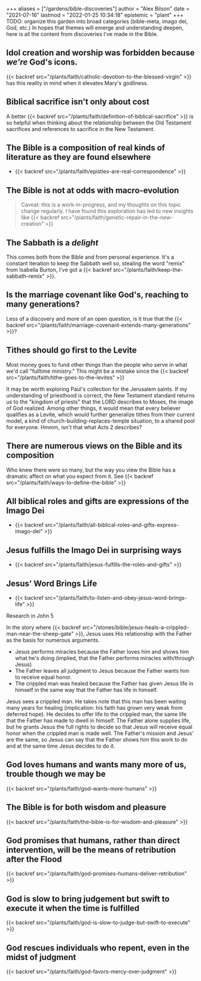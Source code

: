 +++
aliases = ["/gardens/bible-discoveries"]
author = "Alex Bilson"
date = "2021-07-16"
lastmod = "2022-01-25 10:34:18"
epistemic = "plant"
+++
TODO: organize this garden into broad categories (bible-meta, imago dei, God, etc.)
In hopes that themes will emerge and understanding deepen, here is all the content from discoveries I've made in the Bible.

## Idol creation and worship was forbidden because _we're_ God's icons.

{{< backref src="/plants/faith/catholic-devotion-to-the-blessed-virgin" >}} has this reality in mind when it elevates Mary's godliness.

## Biblical sacrifice isn't only about cost

A better {{< backref src="/plants/faith/definition-of-biblical-sacrifice" >}} is so helpful when thinking about the relationship between the Old Testament sacrifices and references to sacrifice in the New Testament.

## The Bible is a composition of real kinds of literature as they are found elsewhere

- {{< backref src="/plants/faith/epistles-are-real-correspondence" >}}

## The Bible is not at odds with macro-evolution

> Caveat: this is a work-in-progress, and my thoughts on this topic change regularly. I have found this exploration has led to new insights like {{< backref src="/plants/faith/genetic-repair-in-the-new-creation" >}}

## The Sabbath is a _delight_

This comes both from the Bible and from personal experience. It's a constant iteration to keep the Sabbath well so, stealing the word "remix" from Isabella Burton, I've got a {{< backref src="/plants/faith/keep-the-sabbath-remix" >}}.

## Is the marriage covenant like God's, reaching to many generations?

Less of a discovery and more of an open question, is it true that the {{< backref src="/plants/faith/marriage-covenant-extends-many-generations" >}}?

## Tithes should go first to the Levite

Most money goes to fund other things than the people who serve in what we'd call "fulltime ministry." This might be a mistake since the {{< backref src="/plants/faith/tithe-goes-to-the-levites" >}}

It may be worth exploring Paul's collection for the Jerusalem saints. If my understanding of priesthood is correct, the New Testament standard returns us to the "kingdom of priests" that the LORD describes to Moses, the image of God realized. Among other things, it would mean that every believer qualifies as a Levite, which would further generalize tithes from their current model, a kind of church-building-replaces-temple situation, to a shared pool for everyone. Hmmm, isn't that what Acts 2 describes?

## There are numerous views on the Bible and its composition

Who knew there were so many, but the way you view the Bible has a dramatic affect on what you expect from it. See {{< backref src="/plants/faith/ways-to-define-the-bible" >}}

## All biblical roles and gifts are expressions of the Imago Dei

- {{< backref src="/plants/faith/all-biblical-roles-and-gifts-express-imago-dei" >}}

## Jesus fulfills the Imago Dei in surprising ways

- {{< backref src="/plants/faith/jesus-fulfills-the-roles-and-gifts" >}}

## Jesus' Word Brings Life

- {{< backref src="/plants/faith/to-listen-and-obey-jesus-word-brings-life" >}}

 Research in John 5

In the story where {{< backref src="/stones/bible/jesus-heals-a-crippled-man-near-the-sheep-gate" >}}, Jesus uses His relationship with the Father as the basis for numerous arguments.

- Jesus performs miracles because the Father loves him and shows him what he's doing (implied, that the Father performs miracles with/through Jesus)
- The Father leaves all judgment to Jesus because the Father wants him to receive equal honor.
- The crippled man was healed because the Father has given Jesus life in himself in the same way that the Father has life in himself.

Jesus sees a crippled man. He takes note that this man has been waiting many years for healing (implication: his faith has grown very weak from deferred hope). He decides to offer life to the crippled man, the same life that the Father has made to dwell in himself. The Father alone supplies life, but he grants Jesus the full rights to decide so that Jesus will receive equal honor when the crippled man is made well. The Father's mission and Jesus' are the same, so Jesus can say that the Father shows him this work to do and at the same time Jesus decides to do it.

## God loves humans and wants many more of us, trouble though we may be

{{< backref src="/plants/faith/god-wants-more-humans" >}}

## The Bible is for both wisdom and pleasure

{{< backref src="/plants/faith/the-bible-is-for-wisdom-and-pleasure" >}}

## God promises that humans, rather than direct intervention, will be the means of retribution after the Flood

{{< backref src="/plants/faith/god-promises-humans-deliver-retribution" >}}

## God is slow to bring judgement but swift to execute it when the time is fulfilled

{{< backref src="/plants/faith/god-is-slow-to-judge-but-swift-to-execute" >}}

## God rescues individuals who repent, even in the midst of judgment

{{< backref src="/plants/faith/god-favors-mercy-over-judgment" >}}
